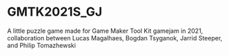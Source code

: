 # GMTK2021S_GJ
A little puzzle game made for Game Maker Tool Kit gamejam in 2021, collaboration between Lucas Magalhaes, Bogdan Tsyganok, Jarrid Steeper, and Philip Tomazhewski
